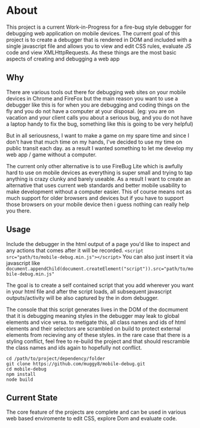 # About

This project is a current Work-in-Progress for a fire-bug style debugger for debugging web application on mobile devices. The current goal of this project is to create a debugger that is rendered in DOM and included with a single javascript file and allows you to view and edit CSS rules, evaluate JS code and view XMLHttpRequests. As these things are the most basic aspects of creating and debugging a web app

## Why

There are various tools out there for debugging web sites on your mobile devices in Chrome and FireFox but the main reason you want to use a debugger like this is for when you are debugging and coding things on the fly and you do not have a computer at your disposal. (eg: you are on vacation and your client calls you about a serious bug, and you do not have a laptop handy to fix the bug, something like this is going to be very helpful)

But in all seriousness, I want to make a game on my spare time and since I don't have that much time on my hands, I've decided to use my time on public transit each day. as a result I wanted something to let me develop my web app / game without a computer.

The current only other alternative is to use FireBug Lite which is awfully hard to use on mobile devices as everything is super small and trying to tap anything is crazy clunky and barely useable. As a result I want to create an alternative that uses current web standards and better mobile usability to make development without a computer easier. This of course means not as much support for older browsers and devices but if you have to support those browsers on your mobile device then i guess nothing can really help you there.

## Usage

Include the debugger in the html output of a page you'd like to inspect and any actions that comes after it will be recorded.
```<script src="path/to/mobile-debug.min.js"></script>```
You can also just insert it via javascript like
```document.appendChild(document.createElement("script")).src="path/to/mobile-debug.min.js"```

The goal is to create a self contained script that you add wherever you want in your html file and after the script loads, all subsequent javascript outputs/activity will be also captured by the in dom debugger.

The console that this script generates lives in the DOM of the docmument that it is debugging meaning styles in the debugger may leak to global elements and vice versa. to metigate this, all class names and ids of html elements and their selectors are scrambled on build to protect external elements from recieving any of these styles. in the rare case that there is a styling conflict, feel free to re-build the project and that should rescramble the class names and ids again to hopefully not conflict. 
```
cd /path/to/project/dependency/folder
git clone https://github.com/muggy8/mobile-debug.git
cd mobile-debug
npm install
node build
```

## Current State

The core feature of the projects are complete and can be used in various web based enviromente to edit CSS, explore Dom and evaluate code. 